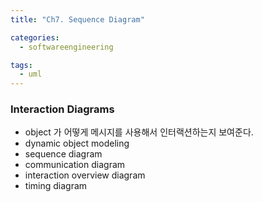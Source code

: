 ```yaml
---
title: "Ch7. Sequence Diagram"

categories:
  - softwareengineering

tags:
  - uml
---
```


### Interaction Diagrams
- object 가 어떻게 메시지를 사용해서 인터랙션하는지 보여준다.
- dynamic object modeling
- sequence diagram
- communication diagram
- interaction overview diagram
- timing diagram

### 